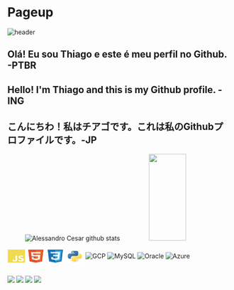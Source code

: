 # Pageup

![header](https://capsule-render.vercel.app/api?type=waving&color=auto&height=300&section=header&text=Bem%20Vindo&fontSize=90&animation=fadeIn&fontAlignY=38&desc=GitHub%20Profile%20Thiago%20Silva%20&descAlignY=51&descAlign=62)
</p>

## Olá! Eu sou Thiago e este é meu perfil no Github. -PTBR
## Hello! I'm Thiago and this is my Github profile. -ING
## こんにちわ！私はチアゴです。これは私のGithubプロファイルです。-JP

<div align="center">  
  <img width="49%" height="195px" src="https://github-readme-stats.vercel.app/api?username=mastertigi&show_icons=true&count_private=true&hide_border=true&title_color=DBFF00&icon_color=DBFF00&text_color=008B8B&bg_color=0d1117" alt="Alessandro Cesar github stats" /> 
  <img width="41%" height="195px" src="https://github-readme-stats.vercel.app/api/top-langs/?username=abc&layout=compact&hide_border=true&title_color=DBFF00&text_color=008B8B&bg_color=0d1117" />
</div>

<div style="display: inline_block"><br>
  <img align="center" alt="Js" height="30" width="40" src="https://raw.githubusercontent.com/devicons/devicon/master/icons/javascript/javascript-plain.svg">
  <img align="center" alt="HTML" height="30" width="40" src="https://raw.githubusercontent.com/devicons/devicon/master/icons/html5/html5-original.svg">
  <img align="center" alt="CSS" height="30" width="40" src="https://raw.githubusercontent.com/devicons/devicon/master/icons/css3/css3-original.svg">
  <img align="center" alt="Python" height="30" width="40" src="https://raw.githubusercontent.com/devicons/devicon/master/icons/python/python-original.svg">
  <img align="center" alt="GCP" height="30" width="40" src="https://cdn.jsdelivr.net/gh/devicons/devicon/icons/googlecloud/googlecloud-original.svg">
  <img align="center" alt="MySQL" height="30" width="40" src="https://cdn.jsdelivr.net/gh/devicons/devicon/icons/mysql/mysql-original-wordmark.svg">
  <img align="center" alt="Oracle" height="30" width="40" src="https://cdn.jsdelivr.net/gh/devicons/devicon/icons/oracle/oracle-original.svg">
  <img align="center" alt="Azure" height="30" width="40" src="https://cdn.jsdelivr.net/gh/devicons/devicon/icons/azure/azure-original.svg">          
</div>
  
  ##
 
<div> 
  <a href="https://instagram.com/santosalessandrocesar" target="_blank"><img src="https://img.shields.io/badge/-Instagram-%23E4405F?style=for-the-badge&logo=instagram&logoColor=white" target="_blank"></a>
  <a href = "mailto:thiagonarito@hotmail.com"><img src="https://img.shields.io/badge/-Gmail-%23333?style=for-the-badge&logo=gmail&logoColor=white" target="_blank"></a>
  <a href="https://www.linkedin.com/in/thiago-silva-b6b3ab140/" target="_blank"><img src="https://img.shields.io/badge/-LinkedIn-%230077B5?style=for-the-badge&logo=linkedin&logoColor=white" target="_blank"></a>
  <a href="https://wa.me/5511987823815" target="_blank"><img src="https://img.shields.io/badge/WhatsApp-25D366?style=for-the-badge&logo=whatsapp&logoColor=white" target="_blank"></a>
  
</div>
